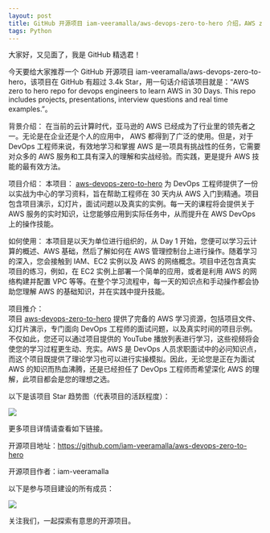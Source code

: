```yaml
---
layout: post
title: GitHub 开源项目 iam-veeramalla/aws-devops-zero-to-hero 介绍，AWS zero to hero repo for devops engineers to learn AWS in 30 Days. This repo includes projects, presentations, interview questions and real time examples.
tags: Python
---
```


大家好，又见面了，我是 GitHub 精选君！

今天要给大家推荐一个 GitHub 开源项目 iam-veeramalla/aws-devops-zero-to-hero，该项目在 GitHub 有超过 3.4k Star，用一句话介绍该项目就是：“AWS zero to hero repo for devops engineers to learn AWS in 30 Days. This repo includes projects, presentations, interview questions and real time examples.”。





背景介绍：
在当前的云计算时代，亚马逊的 AWS 已经成为了行业里的领先者之一。无论是在企业还是个人的应用中， AWS 都得到了广泛的使用。但是，对于 DevOps 工程师来说，有效地学习和掌握 AWS 是一项具有挑战性的任务，它需要对众多的 AWS 服务和工具有深入的理解和实战经验。而实践，更是提升 AWS 技能的最有效方法。

项目介绍：
本项目： [aws-devops-zero-to-hero](https://github.com/iam-veeramalla/aws-devops-zero-to-hero) 为 DevOps 工程师提供了一份以实战为中心的学习资料，旨在帮助工程师在 30 天内从 AWS 入门到精通。项目包含项目演示，幻灯片，面试问题以及真实的实例。每一天的课程将会提供关于 AWS 服务的实时知识，让您能够应用到实际任务中，从而提升在 AWS DevOps 上的操作技能。

如何使用：
本项目是以天为单位进行组织的，从 Day 1 开始，您便可以学习云计算的概述、AWS 基础，然后了解如何在 AWS 管理控制台上进行操作。随着学习的深入，您会接触到 IAM、EC2 实例以及 AWS 的网络概念。项目中还包含真实项目的练习，例如，在 EC2 实例上部署一个简单的应用，或者是利用 AWS 的网络构建并配置 VPC 等等。在整个学习流程中，每一天的知识点和手动操作都会协助您理解 AWS 的基础知识，并在实践中提升技能。

项目推介：  
项目 [aws-devops-zero-to-hero](https://github.com/iam-veeramalla/aws-devops-zero-to-hero) 提供了完备的 AWS 学习资源，包括项目文件、幻灯片演示，专门面向 DevOps 工程师的面试问题，以及真实时间的项目示例。不仅如此，您还可以通过项目提供的 YouTube 播放列表进行学习，这些视频将会使您的学习过程更生动、充实。AWS 是 DevOps 人员求职面试中的必问知识点，而这个项目既提供了理论学习也可以进行实操模拟。因此，无论您是正在为面试 AWS 的知识而热血沸腾，还是已经担任了 DevOps 工程师而希望深化 AWS 的理解，此项目都会是您的理想之选。


以下是该项目 Star 趋势图（代表项目的活跃程度）：

![](https://api.star-history.com/svg?repos=iam-veeramalla/aws-devops-zero-to-hero&type=Timeline)

更多项目详情请查看如下链接。

开源项目地址：https://github.com/iam-veeramalla/aws-devops-zero-to-hero 

开源项目作者：iam-veeramalla

以下是参与项目建设的所有成员：

![](https://contrib.rocks/image?repo=iam-veeramalla/aws-devops-zero-to-hero)

关注我们，一起探索有意思的开源项目。

